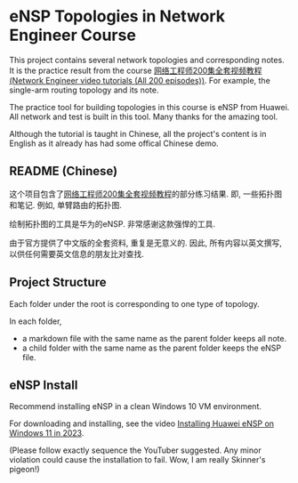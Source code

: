# eNSP Topologies in Network Engineer Course

This project contains several network topologies and corresponding notes. It is the practice result from the course [网络工程师200集全套视频教程 (Network Engineer video tutorials (All 200 episodes))](https://www.bilibili.com/video/BV1ZT411j7Tj). For example, the single-arm routing topology and its note.

The practice tool for building topologies in this course is eNSP from Huawei. All network and test is built in this tool. Many thanks for the amazing tool.

Although the tutorial is taught in Chinese, all the project's content is in English as it already has had some offical Chinese demo.

## README (Chinese)

这个项目包含了[网络工程师200集全套视频教程](https://www.bilibili.com/video/BV1ZT411j7Tj)的部分练习结果. 即, 一些拓扑图和笔记. 例如, 单臂路由的拓扑图.

绘制拓扑图的工具是华为的eNSP. 非常感谢这款强悍的工具.

由于官方提供了中文版的全套资料, 重复是无意义的. 因此, 所有内容以英文撰写, 以供任何需要英文信息的朋友比对查找.

## Project Structure

Each folder under the root is corresponding to one type of topology.

In each folder, 

- a markdown file with the same name as the parent folder keeps all note.
- a child folder with the same name as the parent folder keeps the eNSP file.

## eNSP Install

Recommend installing eNSP in a clean Windows 10 VM environment. 

For downloading and installing, see the video [Installing Huawei eNSP on Windows 11 in 2023](https://youtu.be/VdoiLSJg2iQ). 

(Please follow exactly sequence the YouTuber suggested. Any minor violation could cause the installation to fail. Wow, I am really Skinner's pigeon!)